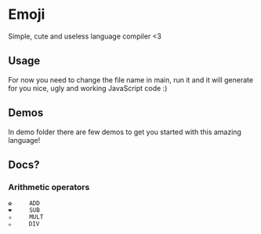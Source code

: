 # Emoji
Simple, cute and useless language compiler &lt;3

## Usage

For now you need to change the file name in main, run it and it will generate for you nice, ugly and working JavaScript code :)

## Demos

In demo folder there are few demos to get you started with this amazing language!

## Docs?

### Arithmetic operators

```
✿     ADD
❤     SUB
✰     MULT
๑     DIV
```
